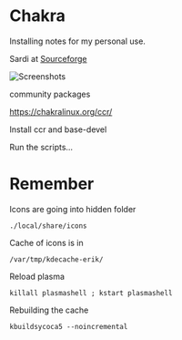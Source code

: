 # Chakra
Installing notes for my personal use.



Sardi at [Sourceforge](https://sourceforge.net/projects/sardi/files/)

![Screenshots](http://i.imgur.com/DEyIvw2.jpg)



community packages 

https://chakralinux.org/ccr/

Install ccr and base-devel


Run the scripts...


# Remember

Icons are going into hidden folder

    ./local/share/icons

    
Cache of icons is in 

    /var/tmp/kdecache-erik/
    
Reload plasma


    killall plasmashell ; kstart plasmashell
    

Rebuilding the cache

    kbuildsycoca5 --noincremental
